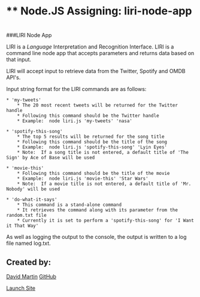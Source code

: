 # ** Node.JS Assigning:  liri-node-app
#
###LIRI Node App


LIRI is a _Language_ Interpretation and Recognition Interface. LIRI is a command line node app that accepts parameters and returns data based on that input.

LIRI will accept input to retrieve data from the Twitter, Spotify and OMDB API's.  

Input string format for the LIRI commands are as follows:

    * 'my-tweets'
        * The 20 most recent tweets will be returned for the Twitter handle
        * Following this command should be the Twitter handle
        * Example:  node liri.js 'my-tweets' 'nasa'

    * 'spotify-this-song'
        * The top 5 results will be returned for the song title
        * Following this command should be the title of the song
        * Example:  node liri.js 'spotify-this-song' 'Lyin Eyes'
        * Note:  If a song title is not entered, a default title of 'The Sign' by Ace of Base will be used

    * 'movie-this'
        * Following this command should be the title of the movie
        * Example:  node liri.js 'movie-this' 'Star Wars'
        * Note:  If a movie title is not entered, a default title of 'Mr. Nobody' will be used

    * 'do-what-it-says'
        * This command is a stand-alone command
        * It retrieves the command along with its parameter from the random.txt file
        * Currently it is set to perform a 'spotify-this-song' for 'I Want it That Way'

As well as logging the output to the console, the output is written to a log file named log.txt.


## **Created by:** #

[David Martin](mailto:webdevelopment.du@gmail.com)
[GitHub](https://github.com/nitramdivad)

[Launch Site](https://nitramdivad.github.io/)

